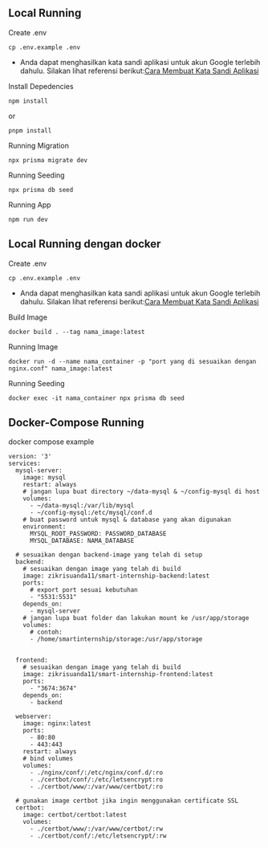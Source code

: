 ## Local Running

Create .env
```
cp .env.example .env

```

+ Anda dapat menghasilkan kata sandi aplikasi untuk akun Google terlebih dahulu. Silakan lihat referensi berikut:[Cara Membuat Kata Sandi Aplikasi](https://knowledge.workspace.google.com/kb/how-to-create-app-passwords-000009237)

Install Depedencies
```
npm install
```
or
```
pnpm install
```

Running Migration
```
npx prisma migrate dev
```
Running Seeding
```
npx prisma db seed
```
Running App
```
npm run dev
```

## Local Running dengan docker

Create .env

```
cp .env.example .env
```
+ Anda dapat menghasilkan kata sandi aplikasi untuk akun Google terlebih dahulu. Silakan lihat referensi berikut:[Cara Membuat Kata Sandi Aplikasi](https://knowledge.workspace.google.com/kb/how-to-create-app-passwords-000009237)

Build Image

```
docker build . --tag nama_image:latest
```

Running Image

```
docker run -d --name nama_container -p "port yang di sesuaikan dengan nginx.conf" nama_image:latest
```

Running Seeding
```
docker exec -it nama_container npx prisma db seed
```

## Docker-Compose Running

docker compose example
```
version: '3'
services:
  mysql-server:
    image: mysql
    restart: always
    # jangan lupa buat directory ~/data-mysql & ~/config-mysql di host
    volumes:
      - ~/data-mysql:/var/lib/mysql
      - ~/config-mysql:/etc/mysql/conf.d
    # buat password untuk mysql & database yang akan digunakan
    environment:
      MYSQL_ROOT_PASSWORD: PASSWORD_DATABASE
      MYSQL_DATABASE: NAMA_DATABASE

  # sesuaikan dengan backend-image yang telah di setup
  backend:
    # sesuaikan dengan image yang telah di build
    image: zikrisuanda11/smart-internship-backend:latest
    ports:
      # export port sesuai kebutuhan
      - "5531:5531"
    depends_on:
      - mysql-server
    # jangan lupa buat folder dan lakukan mount ke /usr/app/storage
    volumes:
      # contoh:
      - /home/smartinternship/storage:/usr/app/storage


  frontend:
    # sesuaikan dengan image yang telah di build
    image: zikrisuanda11/smart-internship-frontend:latest
    ports:
      - "3674:3674"
    depends_on:
      - backend

  webserver:
    image: nginx:latest
    ports:
      - 80:80
      - 443:443
    restart: always
    # bind volumes
    volumes:
      - ./nginx/conf/:/etc/nginx/conf.d/:ro
      - ./certbot/conf/:/etc/letsencrypt:ro
      - ./certbot/www/:/var/www/certbot/:ro

  # gunakan image certbot jika ingin menggunakan certificate SSL
  certbot:
    image: certbot/certbot:latest
    volumes:
      - ./certbot/www/:/var/www/certbot/:rw
      - ./certbot/conf/:/etc/letsencrypt/:rw
```
